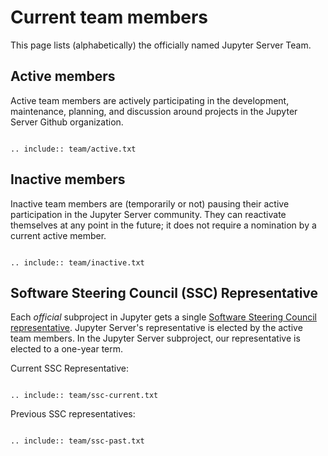 # Current team members

This page lists (alphabetically) the officially named Jupyter Server Team.

## Active members

Active team members are actively participating in the development, maintenance, planning, and discussion around projects in the Jupyter Server Github organization.

```{eval-rst}

.. include:: team/active.txt

```

## Inactive members

Inactive team members are (temporarily or not) pausing their active participation in the Jupyter Server community. They can reactivate themselves at any point in the future; it does not require a nomination by a current active member.

```{eval-rst}

.. include:: team/inactive.txt

```

## Software Steering Council (SSC) Representative

Each *official* subproject in Jupyter gets a single [Software Steering Council representative](https://jupyter.org/governance/software_steering_council.html#software-steering-council). Jupyter Server's representative is elected by the active team members. In the Jupyter Server subproject, our representative is elected to a one-year term.

Current SSC Representative:

```{eval-rst}

.. include:: team/ssc-current.txt

```


Previous SSC representatives:

```{eval-rst}

.. include:: team/ssc-past.txt

```

